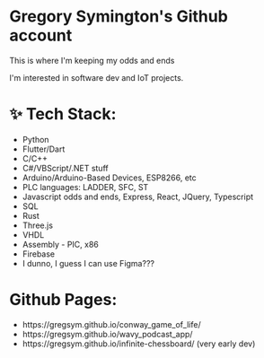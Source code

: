 <h1>
  Gregory Symington's Github account
</h1>

<p>
  This is where I'm keeping my odds and ends
</p>

<p>
  I'm interested in software dev and IoT projects.
</p>

<h1>✨ Tech Stack:</h1>

<ul>
<li>Python</li>
<li>Flutter/Dart</li>
<li>C/C++</li>
<li>C#/VBScript/.NET stuff</li>
<li>Arduino/Arduino-Based Devices, ESP8266, etc</li>
<li>PLC languages: LADDER, SFC, ST</li>
<li>Javascript odds and ends, Express, React, JQuery, Typescript</li>
<li>SQL</li>
<li>Rust</li>
<li>Three.js</li>
<li>VHDL</li>
<li>Assembly - PIC, x86</li>
<li>Firebase</li>
<li>I dunno, I guess I can use Figma???</li>
</ul>

<h1>
Github Pages:
</h1>

<ul>
<li>https://gregsym.github.io/conway_game_of_life/</li>
<li>https://gregsym.github.io/wavy_podcast_app/</li>
<li>https://gregsym.github.io/infinite-chessboard/ (very early dev)</li> 
</ul>


